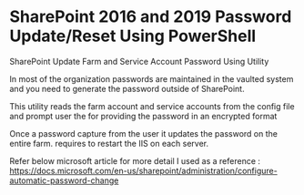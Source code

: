 # SharePoint 2016 and 2019 Password Update/Reset Using PowerShell
SharePoint Update Farm and Service Account Password Using Utility

In most of the organization passwords are maintained in the vaulted system and you need to generate the password outside of SharePoint.

This utility reads the farm account and service accounts from the config file and prompt user the for providing the password in an encrypted format

Once a password capture from the user it updates the password on the entire farm. requires to restart the IIS on each server.

Refer below microsoft article for more detail I used as a reference : https://docs.microsoft.com/en-us/sharepoint/administration/configure-automatic-password-change

